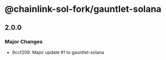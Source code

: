# @chainlink-sol-fork/gauntlet-solana

## 2.0.0

### Major Changes

- 9ccf209: Major update #1 to gauntlet-solana
